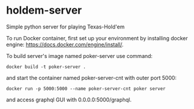 # holdem-server
Simple python server for playing Texas-Hold'em

To run Docker container, first set up your environment by installing docker engine:
https://docs.docker.com/engine/install/.

To build server's image named poker-server use command:
```
docker build -t poker-server .
```

and start the container named poker-server-cnt with outer port 5000:

```
docker run -p 5000:5000 --name poker-server-cnt poker server
```

and access graphql GUI with 0.0.0.0:5000/graphql.



